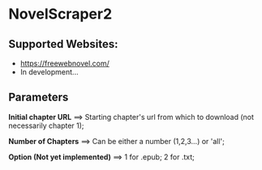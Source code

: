 # NovelScraper2

## Supported Websites:

* https://freewebnovel.com/
* In development...

## Parameters

**Initial chapter URL** ==> Starting chapter's url from which to download (not necessarily chapter 1);

**Number of Chapters** ==> Can be either a number (1,2,3...) or 'all';

**Option (Not yet implemented)** ==> 1 for .epub; 2 for .txt;

